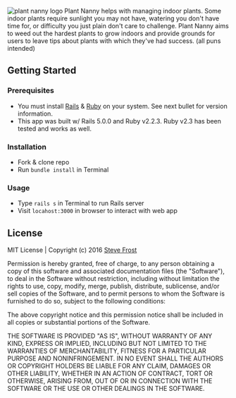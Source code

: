 ![plant nanny logo](https://d3vv6lp55qjaqc.cloudfront.net/items/2f2Y3N2Q2G1Y450T373s/plantnannylogoforgithub.jpg)
Plant Nanny helps with managing indoor plants. Some indoor plants require sunlight you may not have, watering you don't have time for, or difficulty you just plain don't care to challenge. Plant Nanny aims to weed out the hardest plants to grow indoors and provide grounds for users to leave tips about plants with which they've had success. (all puns intended)

## Getting Started

### Prerequisites
* You must install [Rails](http://railsapps.github.io/installing-rails.html) & [Ruby](https://www.ruby-lang.org/en/documentation/installation/) on your system. See next bullet for version information.
* This app was built w/ Rails 5.0.0 and Ruby v2.2.3. Ruby v2.3 has been tested and works as well.

### Installation
* Fork & clone repo
* Run `bundle install` in Terminal

### Usage
* Type `rails s` in Terminal to run Rails server
* Visit `locahost:3000` in browser to interact with web app

## License

MIT License | Copyright (c) 2016 [Steve Frost](http://steveafrost.com)

Permission is hereby granted, free of charge, to any person obtaining a copy
of this software and associated documentation files (the "Software"), to deal
in the Software without restriction, including without limitation the rights
to use, copy, modify, merge, publish, distribute, sublicense, and/or sell
copies of the Software, and to permit persons to whom the Software is
furnished to do so, subject to the following conditions:

The above copyright notice and this permission notice shall be included in all
copies or substantial portions of the Software.

THE SOFTWARE IS PROVIDED "AS IS", WITHOUT WARRANTY OF ANY KIND, EXPRESS OR
IMPLIED, INCLUDING BUT NOT LIMITED TO THE WARRANTIES OF MERCHANTABILITY,
FITNESS FOR A PARTICULAR PURPOSE AND NONINFRINGEMENT. IN NO EVENT SHALL THE
AUTHORS OR COPYRIGHT HOLDERS BE LIABLE FOR ANY CLAIM, DAMAGES OR OTHER
LIABILITY, WHETHER IN AN ACTION OF CONTRACT, TORT OR OTHERWISE, ARISING FROM,
OUT OF OR IN CONNECTION WITH THE SOFTWARE OR THE USE OR OTHER DEALINGS IN THE
SOFTWARE.
